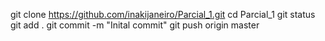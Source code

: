 git clone https://github.com/inakijaneiro/Parcial_1.git
cd Parcial_1
git status
git add .
git commit -m "Inital commit"
git push origin master